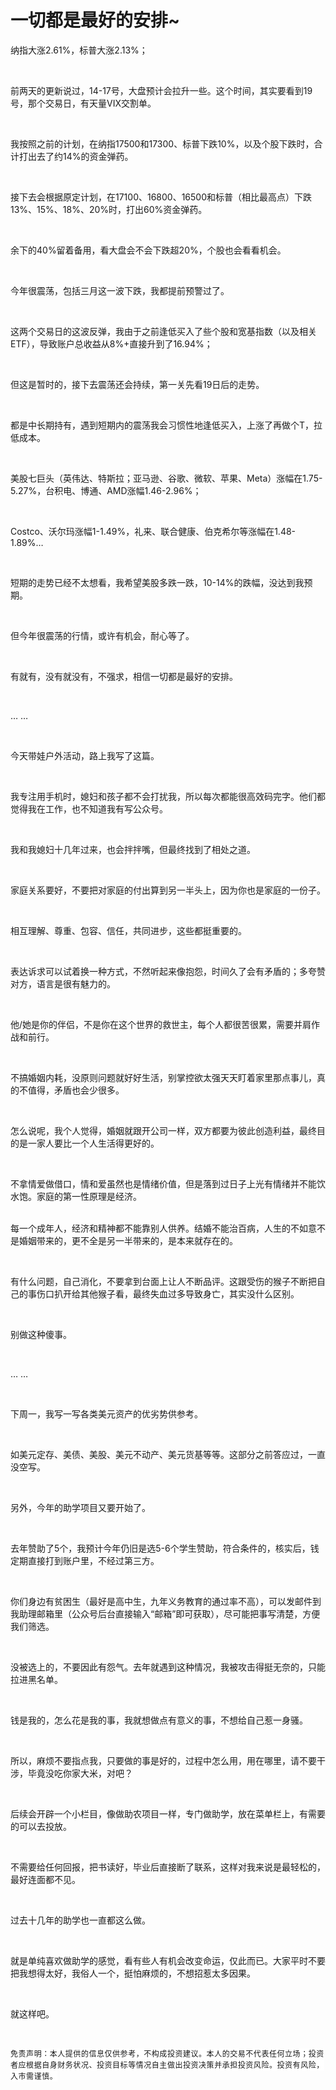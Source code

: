 # 一切都是最好的安排~

<p style="visibility: visible;">纳指大涨2.61%，标普大涨2.13%；</p><p style="visibility: visible;"><br style="visibility: visible;"></p><p style="visibility: visible;">前两天的更新说过，14-17号，大盘预计会拉升一些。这个时间，其实要看到19号，那个交易日，有天量VIX交割单。</p><p style="visibility: visible;"><br style="visibility: visible;"></p><p style="visibility: visible;">我按照之前的计划，在纳指17500和17300、标普下跌10%，以及个股下跌时，合计打出去了约14%的资金弹药。</p><p style="visibility: visible;"><br style="visibility: visible;"></p><p style="visibility: visible;">接下去会根据原定计划，在17100、16800、16500和标普（相比最高点）下跌13%、15%、18%、20%时，打出60%资金弹药。</p><p style="visibility: visible;"><br style="visibility: visible;"></p><p style="visibility: visible;">余下的40%留着备用，看大盘会不会下跌超20%，个股也会看看机会。</p><p style="visibility: visible;"><br style="visibility: visible;"></p><p style="visibility: visible;">今年很震荡，包括三月这一波下跌，我都提前预警过了。</p><p style="visibility: visible;"><br style="visibility: visible;"></p><p style="visibility: visible;">这两个交易日的这波反弹，我由于之前逢低买入了些个股和宽基指数（以及相关ETF），导致账户总收益从8%+直接升到了16.94%；</p><p style="visibility: visible;"><br style="visibility: visible;"></p><p style="visibility: visible;">但这是暂时的，接下去震荡还会持续，第一关先看19日后的走势。</p><p style="visibility: visible;"><br style="visibility: visible;"></p><p style="visibility: visible;">都是中长期持有，遇到短期内的震荡我会习惯性地逢低买入，上涨了再做个T，拉低成本。</p><p style="visibility: visible;"><br style="visibility: visible;"></p><p style="visibility: visible;">美股七巨头（英伟达、特斯拉；亚马逊、谷歌、微软、苹果、Meta）涨幅在1.75-5.27%，台积电、博通、AMD涨幅1.46-2.96%；</p><p style="visibility: visible;"><br style="visibility: visible;"></p><p style="visibility: visible;">Costco、沃尔玛涨幅1-1.49%，礼来、联合健康、伯克希尔等涨幅在1.48-1.89%…</p><p style="visibility: visible;"><br style="visibility: visible;"></p><p style="visibility: visible;">短期的走势已经不太想看，我希望美股多跌一跌，10-14%的跌幅，没达到我预期。</p><p style="visibility: visible;"><br style="visibility: visible;"></p><p style="visibility: visible;">但今年很震荡的行情，或许有机会，耐心等了。</p><p style="visibility: visible;"><br style="visibility: visible;"></p><p style="visibility: visible;">有就有，没有就没有，不强求，相信一切都是最好的安排。</p><p style="visibility: visible;"><br style="visibility: visible;"></p><p style="visibility: visible;">… …</p><p style="visibility: visible;"><br style="visibility: visible;"></p><p style="visibility: visible;">今天带娃户外活动，路上我写了这篇。</p><p style="visibility: visible;"><br style="visibility: visible;"></p><p style="visibility: visible;">我专注用手机时，媳妇和孩子都不会打扰我，所以每次都能很高效码完字。他们都觉得我在工作，也不知道我有写公众号。</p><p style="visibility: visible;"><br style="visibility: visible;"></p><p>我和我媳妇十几年过来，也会拌拌嘴，但最终找到了相处之道。</p><p><br></p><p>家庭关系要好，不要把对家庭的付出算到另一半头上，因为你也是家庭的一份子。</p><p><br></p><p>相互理解、尊重、包容、信任，共同进步，这些都挺重要的。</p><p><br></p><p>表达诉求可以试着换一种方式，不然听起来像抱怨，时间久了会有矛盾的；多夸赞对方，语言是很有魅力的。</p><p><br></p><p>他/她是你的伴侣，不是你在这个世界的救世主，每个人都很苦很累，需要并肩作战和前行。</p><p><br></p><p>不搞婚姻内耗，没原则问题就好好生活，别掌控欲太强天天盯着家里那点事儿，真的不值得，矛盾也会少很多。</p><p><br></p><p>怎么说呢，我个人觉得，婚姻就跟开公司一样，双方都要为彼此创造利益，最终目的是一家人要比一个人生活得更好的。</p><p><br></p><p>不拿情爱做借口，情和爱虽然也是情绪价值，但是落到过日子上光有情绪并不能饮水饱。家庭的第一性原理是经济。</p><p><br>每一个成年人，经济和精神都不能靠别人供养。结婚不能治百病，人生的不如意不是婚姻带来的，更不全是另一半带来的，是本来就存在的。</p><p><br></p><p>有什么问题，自己消化，不要拿到台面上让人不断品评。这跟受伤的猴子不断把自己的事伤口扒开给其他猴子看，最终失血过多导致身亡，其实没什么区别。</p><p><br></p><p>别做这种傻事。</p><p><br></p><p>… …</p><p><br></p><p>下周一，我写一写各类美元资产的优劣势供参考。</p><p><br></p><p>如美元定存、美债、美股、美元不动产、美元货基等等。这部分之前答应过，一直没空写。</p><p><br></p><p>另外，今年的助学项目又要开始了。</p><p><br></p><p>去年赞助了5个，我预计今年仍旧是选5-6个学生赞助，符合条件的，核实后，钱定期直接打到账户里，不经过第三方。</p><p><br></p><p>你们身边有贫困生（最好是高中生，九年义务教育的通过率不高），可以发邮件到我助理邮箱里（公众号后台直接输入“邮箱”即可获取），尽可能把事写清楚，方便我们筛选。</p><p><br></p><p>没被选上的，不要因此有怨气。去年就遇到这种情况，我被攻击得挺无奈的，只能拉进黑名单。</p><p><br></p><p>钱是我的，怎么花是我的事，我就想做点有意义的事，不想给自己惹一身骚。</p><p><br></p><p>所以，麻烦不要指点我，只要做的事是好的，过程中怎么用，用在哪里，请不要干涉，毕竟没吃你家大米，对吧？</p><p><br></p><p>后续会开辟一个小栏目，像做助农项目一样，专门做助学，放在菜单栏上，有需要的可以去投放。</p><p><br></p><p>不需要给任何回报，把书读好，毕业后直接断了联系，这样对我来说是最轻松的，最好连面都不见。</p><p><br></p><p>过去十几年的助学也一直都这么做。</p><p><br></p><p>就是单纯喜欢做助学的感觉，看有些人有机会改变命运，仅此而已。大家平时不要把我想得太好，我俗人一个，挺怕麻烦的，不想招惹太多因果。</p><p><br></p><p>就这样吧。</p><p><br></p><p><span style="color: rgba(0, 0, 0, 0.9);font-family: &quot;PingFang SC&quot;, system-ui, -apple-system, BlinkMacSystemFont, &quot;Helvetica Neue&quot;, &quot;Hiragino Sans GB&quot;, &quot;Microsoft YaHei UI&quot;, &quot;Microsoft YaHei&quot;, Arial, sans-serif;font-size: 12px;font-style: normal;font-variant-ligatures: normal;font-variant-caps: normal;font-weight: 400;letter-spacing: 0.544px;orphans: 2;text-align: justify;text-indent: 0px;text-transform: none;widows: 2;word-spacing: 0px;-webkit-text-stroke-width: 0px;white-space: normal;background-color: rgb(255, 255, 255);text-decoration-thickness: initial;text-decoration-style: initial;text-decoration-color: initial;display: inline !important;float: none;">免责声明：本人提供的信息仅供参考，不构成投资建议。本人的交易不代表任何立场；投资者应根据自身财务状况、投资目标等情况自主做出投资决策并承担投资风险。投资有风险，入市需谨慎。</span></p><p style="display: none;"><mp-style-type data-value="10000"></mp-style-type></p>